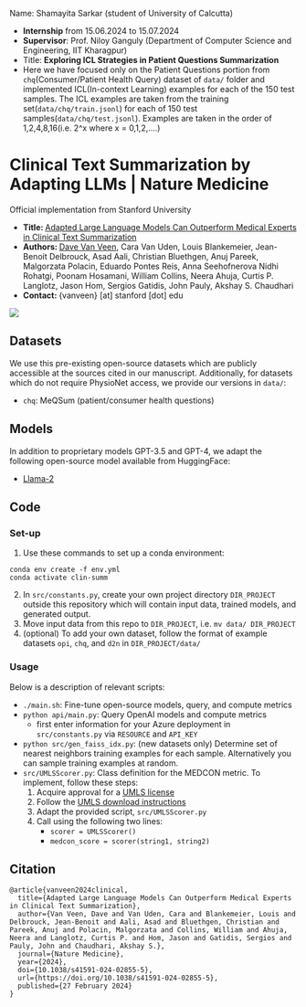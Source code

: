 Name: Shamayita Sarkar (student of University of Calcutta)
- **Internship** from 15.06.2024 to 15.07.2024
- **Supervisor**: Prof. Niloy Ganguly (Department of Computer Science and Engineering, IIT Kharagpur)
- Title: **Exploring ICL Strategies in Patient Questions Summarization**
- Here we have focused only on the Patient Questions portion from `chq`(Consumer/Patient Health Query) dataset of `data/` folder and implemented ICL(In-context Learning) examples for each of the 150 test samples. The ICL examples are taken from the training set(`data/chq/train.jsonl`) for each of 150 test samples(`data/chq/test.jsonl`). Examples are taken in the order of 1,2,4,8,16(i.e. 2^x where x = 0,1,2,....)
  


# Clinical Text Summarization by Adapting LLMs | Nature Medicine

Official implementation from Stanford University<br>
- <b> Title: </b>[Adapted Large Language Models Can Outperform Medical Experts in Clinical Text Summarization](https://arxiv.org/pdf/2309.07430.pdf)<br>
- <b>Authors: </b>[Dave Van Veen](https://davevanveen.com/), Cara Van Uden, Louis Blankemeier, Jean-Benoit Delbrouck, Asad Aali, Christian Bluethgen, Anuj Pareek, Malgorzata Polacin, Eduardo Pontes Reis, Anna Seehofnerova Nidhi Rohatgi, Poonam Hosamani, William Collins, Neera Ahuja, Curtis P. Langlotz, Jason Hom, Sergios Gatidis, John Pauly, Akshay S. Chaudhari 
- <b>Contact: </b>{vanveen} [at] stanford [dot] edu<br>

<img src='data/overview.png'/>


## Datasets
We use this pre-existing open-source datasets which are publicly accessible at the sources cited in our manuscript. Additionally, for datasets which do not require PhysioNet access, we provide our versions in `data/`: 
- `chq`: MeQSum (patient/consumer health questions)


## Models
In addition to proprietary models GPT-3.5 and GPT-4, we adapt the following open-source model available from HuggingFace:
- [Llama-2](https://huggingface.co/meta-llama/Llama-2-7b-hf)

## Code

### Set-up

1. Use these commands to set up a conda environment:
```
conda env create -f env.yml
conda activate clin-summ 
```
2. In `src/constants.py`, create your own project directory `DIR_PROJECT` outside this repository which will contain input data, trained models, and generated output.
3. Move input data from this repo to `DIR_PROJECT`, i.e. `mv data/ DIR_PROJECT`
4. (optional) To add your own dataset, follow the format of example datasets `opi`, `chq`, and `d2n` in `DIR_PROJECT/data/`


### Usage

Below is a description of relevant scripts:

- `./main.sh`: Fine-tune open-source models, query, and compute metrics
- `python api/main.py`: Query OpenAI models and compute metrics
    - first enter information for your Azure deployment in `src/constants.py` via `RESOURCE` and `API_KEY`
- `python src/gen_faiss_idx.py`: (new datasets only) Determine set of nearest neighbors training examples for each sample. Alternatively you can sample training examples at random.
- `src/UMLSScorer.py`: Class definition for the MEDCON metric. To implement, follow these steps:
    1) Acquire approval for a [UMLS license](https://www.nlm.nih.gov/research/umls/index.html)
    2) Follow the [UMLS download instructions](https://github.com/Georgetown-IR-Lab/QuickUMLS)
    3) Adapt the provided script, `src/UMLSScorer.py`
    4) Call using the following two lines:
        - `scorer = UMLSScorer()`
        - `medcon_score = scorer(string1, string2)`

## Citation

```
@article{vanveen2024clinical,
  title={Adapted Large Language Models Can Outperform Medical Experts in Clinical Text Summarization},
  author={Van Veen, Dave and Van Uden, Cara and Blankemeier, Louis and Delbrouck, Jean-Benoit and Aali, Asad and Bluethgen, Christian and Pareek, Anuj and Polacin, Malgorzata and Collins, William and Ahuja, Neera and Langlotz, Curtis P. and Hom, Jason and Gatidis, Sergios and Pauly, John and Chaudhari, Akshay S.},
  journal={Nature Medicine},
  year={2024},
  doi={10.1038/s41591-024-02855-5},
  url={https://doi.org/10.1038/s41591-024-02855-5},
  published={27 February 2024}
}
```
